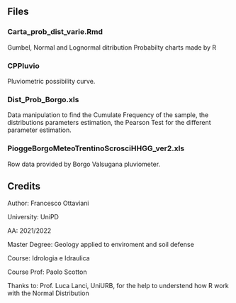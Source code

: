 ## Files
### Carta_prob_dist_varie.Rmd
Gumbel, Normal and Lognormal ditribution Probabilty charts made by R

### CPPluvio
Pluviometric possibility curve.

### Dist_Prob_Borgo.xls
Data manipulation to find the Cumulate Frequency of the sample, the distributions parameters estimation, the Pearson Test for the different parameter estimation. 

### PioggeBorgoMeteoTrentinoScrosciHHGG_ver2.xls
Row data provided by Borgo Valsugana pluviometer.

## Credits
Author: Francesco Ottaviani

University: UniPD

AA: 2021/2022

Master Degree: Geology applied to enviroment and soil defense

Course: Idrologia e Idraulica

Course Prof: Paolo Scotton

Thanks to: Prof. Luca Lanci, UniURB, for the help to understend how R work with the Normal Distribution
